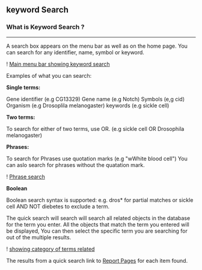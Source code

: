 
## keyword Search



### What is Keyword Search ?

-------

A search box appears on the menu bar as well as on the home page. You can search for any identifier, name, symbol or keyword.

! [Main menu bar showing keyword search](/images/keyword-search.png)


Examples of what you can search:

**Single terms:**

Gene identifier (e.g CG13329) Gene name (e.g Notch) Symbols (e,g cid) Organism (e.g Drosoplila melanogaster) keywords (e.g sickle cell)

**Two terms:**

To search for either of two terms, use OR. (e.g sickle cell OR Drosophila melanogaster)  

**Phrases:**

To search for Phrases use quotation marks (e.g "wWhite blood cell") You can aslo search for phrases without the quatation mark.

! [Phrase search](/images/phrase-search.png)

**Boolean**

Boolean search syntax is supported: e.g. dros* for partial matches or sickle cell AND NOT diebetes to exclude a term.

The quick search will search will search all related objects in the database for the term you enter. All the objects that match the term you entered will be displayed, You can then select the specific term you are searching for out of the multiple results.

! [showing category of terms related](/images/category.png)


The results from a quick search link to [Report Pages](https://flymine.readthedocs.io/en/latest/report-pages/Documentationreportpages.html#reportpages) for each item found.